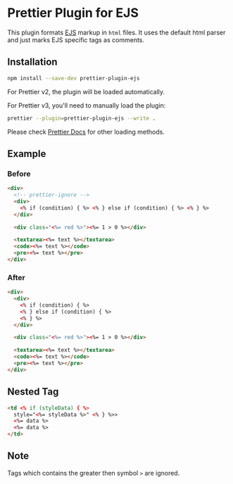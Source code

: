 # Prettier Plugin for EJS

This plugin formats [EJS](https://ejs.co/) markup in `html` files. It uses the default html parser and just marks EJS specific tags as comments.

## Installation

```sh
npm install --save-dev prettier-plugin-ejs
```

For Prettier v2, the plugin will be loaded automatically.

For Prettier v3, you'll need to manually load the plugin:

```sh
prettier --plugin=prettier-plugin-ejs --write .
```

Please check [Prettier Docs](https://prettier.io/docs/en/plugins.html) for other loading methods.

## Example

### Before

```html
<div>
  <!-- prettier-ignore -->
  <div>
    <% if (condition) { %> <% } else if (condition) { %> <% } %>
  </div>

  <div class="<%= red %>"><%= 1 > 0 %></div>

  <textarea><%= text %></textarea>
  <code><%= text %></code>
  <pre><%= text %></pre>
</div>
```

### After

```html
<div>
  <div>
    <% if (condition) { %>
    <% } else if (condition) { %>
    <% } %>
  </div>

  <div class="<%= red %>"><%= 1 > 0 %></div>

  <textarea><%= text %></textarea>
  <code><%= text %></code>
  <pre><%= text %></pre>
</div>
```

## Nested Tag

```html
<td <% if (styleData) { %>
  style="<%= styleData %>" <% } %>>
  <%= data %>
  <%= data %>
</td>
```

## Note

Tags which contains the greater then symbol `>` are ignored.
